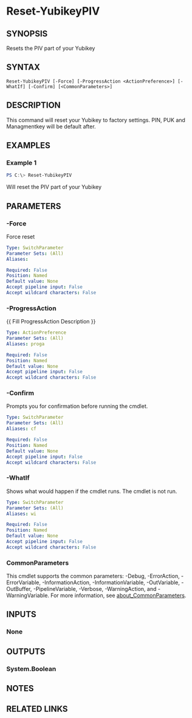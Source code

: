 ﻿---
external help file: VirotYubikey.dll-Help.xml
Module Name: virotYubikey
online version:
schema: 2.0.0
---

# Reset-YubikeyPIV

## SYNOPSIS
Resets the PIV part of your Yubikey

## SYNTAX

```
Reset-YubikeyPIV [-Force] [-ProgressAction <ActionPreference>] [-WhatIf] [-Confirm] [<CommonParameters>]
```

## DESCRIPTION
This command will reset your Yubikey to factory settings. PIN, PUK and Managmentkey will be default after.

## EXAMPLES

### Example 1
```powershell
PS C:\> Reset-YubikeyPIV
```

Will reset the PIV part of your Yubikey

## PARAMETERS

### -Force
Force reset

```yaml
Type: SwitchParameter
Parameter Sets: (All)
Aliases:

Required: False
Position: Named
Default value: None
Accept pipeline input: False
Accept wildcard characters: False
```

### -ProgressAction
{{ Fill ProgressAction Description }}

```yaml
Type: ActionPreference
Parameter Sets: (All)
Aliases: proga

Required: False
Position: Named
Default value: None
Accept pipeline input: False
Accept wildcard characters: False
```

### -Confirm
Prompts you for confirmation before running the cmdlet.

```yaml
Type: SwitchParameter
Parameter Sets: (All)
Aliases: cf

Required: False
Position: Named
Default value: None
Accept pipeline input: False
Accept wildcard characters: False
```

### -WhatIf
Shows what would happen if the cmdlet runs.
The cmdlet is not run.

```yaml
Type: SwitchParameter
Parameter Sets: (All)
Aliases: wi

Required: False
Position: Named
Default value: None
Accept pipeline input: False
Accept wildcard characters: False
```

### CommonParameters
This cmdlet supports the common parameters: -Debug, -ErrorAction, -ErrorVariable, -InformationAction, -InformationVariable, -OutVariable, -OutBuffer, -PipelineVariable, -Verbose, -WarningAction, and -WarningVariable. For more information, see [about_CommonParameters](http://go.microsoft.com/fwlink/?LinkID=113216).

## INPUTS

### None

## OUTPUTS

### System.Boolean

## NOTES

## RELATED LINKS
